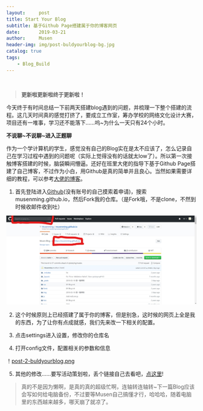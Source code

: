 ```yaml
---
layout:     post
title: Start Your Blog
subtitle: 基于Github Page搭建属于你的博客网页
date:       2019-03-21
author:     Musen
header-img: img/post-buldyourblog-bg.jpg
catalog: true
tags:
    - Blog_Build
---
```

&ensp; 
&emsp; 
&nbsp;
> **更新啦更新啦终于更新啦！**

今天终于有时间总结一下前两天搭建blog遇到的问题，并梳理一下整个搭建的流程。这几天时间真的感觉打挤了，要成立工作室，筹办学校的网络文化设计大赛，项目还有一堆事，学习还不能落下......呜~为什么一天只有24个小时。

**不说聊~不说聊~进入正题聊**

作为一个学计算机的学生，感觉没有自己的Blog实在是太不应该了，怎么记录自己在学习过程中遇到的问题呢（实际上觉得没有的话就太low了）。所以第一次接触博客搭建的时候，脑袋瞬间懵逼。还好在班里大佬的指导下基于Github Page搭建了自己博客，不过作为小白，用Github是真的简单并且良心。当然如果需要详细的教程，可以参考[大佬的博客](https://loopyme.github.io/2019/03/18/howtomakeablog/?tdsourcetag=s_pctim_aiomsg)。

1. 首先登陆进入[Github](https://github.com/login)(没有账号的自己摸索着申请)，搜索musenming.github.io，然后Fork我的仓库。（是Fork哦，不是clone，不然到时候收邮件收到吐）

![post-1-buldyourblog.jpg](https://github.com/Musenming/musenming.github.io/blob/master/img/post-1-buldyourblog.jpg?raw=true)

2. 这个时候原则上已经搭建了属于你的博客，但是别急，这时候的网页上全是我的东西，为了让你有点成就感，我们先来改一下相关的配置。

3. 点击settings进入设置，修改你的仓库名

4. 打开config文件，配置相关的参数和信息

！[post-2-buldyourblog.png](https://github.com/Musenming/musenming.github.io/blob/master/img/post-2-buldyourblog.png?raw=true)

5. 其他的修改......要写活动策划啦，丢个链接自己去看吧，[点这里](https://github.com/qiubaiying/qiubaiying.github.io/wiki/%E5%8D%9A%E5%AE%A2%E6%90%AD%E5%BB%BA%E8%AF%A6%E7%BB%86%E6%95%99%E7%A8%8B)!

> 真的不是因为懒啊，是真的真的超级忙啊，连轴转连轴转~下一篇Blog应该会写如何给电脑备份，不过要等Musen自己搞懂才行，哈哈哈，随着电脑里的东西越来越多，哪天崩了就凉了。
